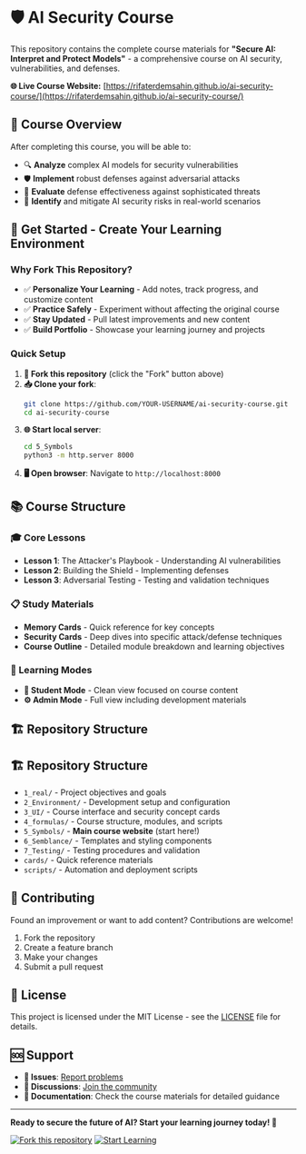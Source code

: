 # 🛡️ AI Security Course

This repository contains the complete course materials for **"Secure AI: Interpret and Protect Models"** - a comprehensive course on AI security, vulnerabilities, and defenses.

**🌐 Live Course Website:** [https://rifaterdemsahin.github.io/ai-security-course/](https://rifaterdemsahin.github.io/ai-security-course/)

## 🎯 Course Overview

After completing this course, you will be able to:
- 🔍 **Analyze** complex AI models for security vulnerabilities
- 🛡️ **Implement** robust defenses against adversarial attacks
- 🧪 **Evaluate** defense effectiveness against sophisticated threats
- 🚨 **Identify** and mitigate AI security risks in real-world scenarios

## 🚀 Get Started - Create Your Learning Environment

### Why Fork This Repository?

- ✅ **Personalize Your Learning** - Add notes, track progress, and customize content
- ✅ **Practice Safely** - Experiment without affecting the original course
- ✅ **Stay Updated** - Pull latest improvements and new content
- ✅ **Build Portfolio** - Showcase your learning journey and projects

### Quick Setup

1. **🍴 Fork this repository** (click the "Fork" button above)
2. **📥 Clone your fork**:
   ```bash
   git clone https://github.com/YOUR-USERNAME/ai-security-course.git
   cd ai-security-course
   ```
3. **🌐 Start local server**:
   ```bash
   cd 5_Symbols
   python3 -m http.server 8000
   ```
4. **🖥️ Open browser**: Navigate to `http://localhost:8000`

## 📚 Course Structure

### 🎓 Core Lessons
- **Lesson 1**: The Attacker's Playbook - Understanding AI vulnerabilities
- **Lesson 2**: Building the Shield - Implementing defenses  
- **Lesson 3**: Adversarial Testing - Testing and validation techniques

### 📋 Study Materials
- **Memory Cards** - Quick reference for key concepts
- **Security Cards** - Deep dives into specific attack/defense techniques
- **Course Outline** - Detailed module breakdown and learning objectives

### 🔧 Learning Modes
- **👤 Student Mode** - Clean view focused on course content
- **⚙️ Admin Mode** - Full view including development materials

## 🏗️ Repository Structure

## 🏗️ Repository Structure

- `1_real/` - Project objectives and goals
- `2_Environment/` - Development setup and configuration  
- `3_UI/` - Course interface and security concept cards
- `4_formulas/` - Course structure, modules, and scripts
- `5_Symbols/` - **Main course website** (start here!)
- `6_Semblance/` - Templates and styling components
- `7_Testing/` - Testing procedures and validation
- `cards/` - Quick reference materials
- `scripts/` - Automation and deployment scripts

## 🤝 Contributing

Found an improvement or want to add content? Contributions are welcome!

1. Fork the repository
2. Create a feature branch
3. Make your changes
4. Submit a pull request

## 📄 License

This project is licensed under the MIT License - see the [LICENSE](LICENSE) file for details.

## 🆘 Support

- **🐛 Issues**: [Report problems](https://github.com/rifaterdemsahin/ai-security-course/issues)
- **💬 Discussions**: [Join the community](https://github.com/rifaterdemsahin/ai-security-course/discussions)
- **📖 Documentation**: Check the course materials for detailed guidance

---

**Ready to secure the future of AI? Start your learning journey today! 🚀**

[![Fork this repository](https://img.shields.io/badge/Fork-this%20repository-blue?style=for-the-badge&logo=github)](https://github.com/rifaterdemsahin/ai-security-course/fork)
[![Start Learning](https://img.shields.io/badge/Start-Learning-green?style=for-the-badge&logo=book)](https://rifaterdemsahin.github.io/ai-security-course/)